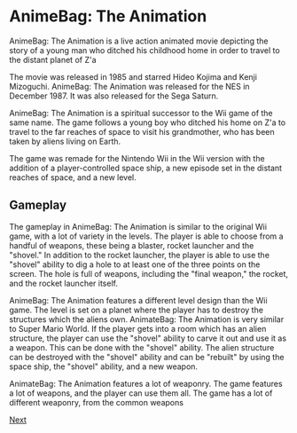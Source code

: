 # AnimeBag: The Animation

AnimeBag: The Animation is a live action animated movie depicting the story of a young man who ditched his childhood home in order to travel to the distant planet of Z'a

The movie was released in 1985 and starred Hideo Kojima and Kenji Mizoguchi. AnimeBag: The Animation was released for the NES in December 1987. It was also released for the Sega Saturn.

AnimeBag: The Animation is a spiritual successor to the Wii game of the same name. The game follows a young boy who ditched his home on Z'a to travel to the far reaches of space to visit his grandmother, who has been taken by aliens living on Earth.

The game was remade for the Nintendo Wii in the Wii version with the addition of a player-controlled space ship, a new episode set in the distant reaches of space, and a new level.

## Gameplay

The gameplay in AnimeBag: The Animation is similar to the original Wii game, with a lot of variety in the levels. The player is able to choose from a handful of weapons, these being a blaster, rocket launcher and the "shovel." In addition to the rocket launcher, the player is able to use the "shovel" ability to dig a hole to at least one of the three points on the screen. The hole is full of weapons, including the "final weapon," the rocket, and the rocket launcher itself.

AnimeBag: The Animation features a different level design than the Wii game. The level is set on a planet where the player has to destroy the structures which the aliens own. AnimateBag: The Animation is very similar to Super Mario World. If the player gets into a room which has an alien structure, the player can use the "shovel" ability to carve it out and use it as a weapon. This can be done with the "shovel" ability. The alien structure can be destroyed with the "shovel" ability and can be "rebuilt" by using the space ship, the "shovel" ability, and a new weapon.

AnimateBag: The Animation features a lot of weaponry. The game features a lot of weapons, and the player can use them all. The game has a lot of different weaponry, from the common weapons

[Next](104.md)
